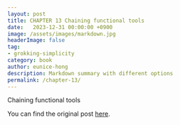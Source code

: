 ```yaml
---
layout: post
title: CHAPTER 13 Chaining functional tools
date:   2023-12-31 00:00:00 +0900
image: /assets/images/markdown.jpg
headerImage: false
tag:
- grokking-simplicity
category: book
author: eunice-hong
description: Markdown summary with different options
permalink: /chapter-13/
---
```


Chaining functional tools

You can find the original post [here](https://livebook.manning.com/book/grokking-simplicity/chapter-13/).
